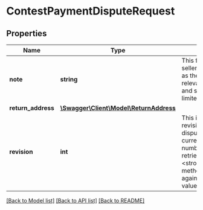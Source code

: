 # ContestPaymentDisputeRequest

## Properties
Name | Type | Description | Notes
------------ | ------------- | ------------- | -------------
**note** | **string** | This field shows information that the seller provides about the dispute, such as the basis for the dispute, any relevant evidence, tracking numbers, and so forth.&lt;br&gt;&lt;br&gt;This field is limited to 1000 characters. | [optional] 
**return_address** | [**\Swagger\Client\Model\ReturnAddress**](ReturnAddress.md) |  | [optional] 
**revision** | **int** | This integer value indicates the revision number of the payment dispute. This field is required. The current &lt;strong&gt;revision&lt;/strong&gt; number for a payment dispute can be retrieved with the &lt;strong&gt;getPaymentDispute&lt;/strong&gt; method. Each time an action is taken against a payment dispute, this integer value increases by 1. | [optional] 

[[Back to Model list]](../../README.md#documentation-for-models) [[Back to API list]](../../README.md#documentation-for-api-endpoints) [[Back to README]](../../README.md)

